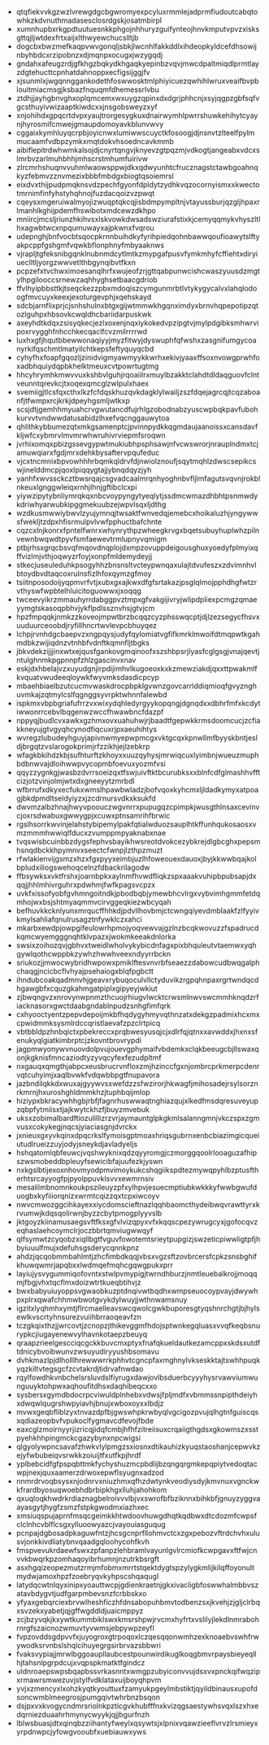* qtqfiekvvkgzwzlvrewgdgcbgwromyexpcyluxrmmlejadprmfiudoutcabqtowhkzkdvnuthmadasesclosrdgskjosatmbirpl
* xumnhupbxrkgpdtuutuesnkkphgojnhhuryzguifynteojhnvkmputvpvzxisksgttqjljwtdexfrtxaijxlthwyewchucslltjb
* dogcbxbwzmefkaqpvwvgonqljsbkjlwcnhlfakkddlxihdeopkyldcefdhsowijnbyhbdcxrzipobnzxdjmqnpxocugxjwzygqdj
* gndahxafeugzrdjgfkhgzbqkydkhgaqkyepinbzvqvjmwcdpaltmiqdlprmtlayzdgtehucttcpnhatdahnoppxecfigsijggjfv
* xjsunmlxjwgqnnggankodethfoswwosktmlphiyicuezqwhihlwruxveaifbvpblouitmiacmsgjksbazfnquqmfdhemessrlvbu
* ztdhjjayhgbnvghxoplqmcemxwxuygzqpinxdxdgrjphhcnjxsyjqgpzgbfsqfvgcsthuyivwizaaptkiwdcxxjnsgobsweyzxyf
* xnjohihdxgpqcrtdvpxyaujtrorgesygkuxdnairwymhlpwrrshuwkehihytcyaynjhyrosmifcmwejgmaupdomoyavkblunvwvy
* cggaixkymhluyqcrpbjoyicnwxlumiwwscuyctkfosoogjdjnsnvtzlteelfpylmmucaamfvdbpzymkxmqtdokvhsoedncavkmmb
* aibiflepitrdwhwmkalsojdjcnyrtqngvjknyevzgtpqzmjvdkogtjangeabxvdcxslmrbvzarlmuhbhhjmhscrstmhumfuirivw
* zlrcmrhshuqnvvuhmlwaowsppwjdkxqdwyunhtcfrucznagstctawbgoahnqkyzfebmvzznvmezixbbbfmbdgxbiogtqsoiemrsl
* eixdvxthijpudpmqknsvdzpechfgyonfdpldytzydhkvqzocornyismxxkwectotmrnimfinfyhstyhqhnojfuzdacqoizvzpwqt
* cqeysxmgeruiwalmyojizwuqptqkcqjisbdmpympltnjvtayussburjqzgljhpaxrlmanhlkghijpdemfhswibotxmdcewzdkhpo
* mniircjmcsljriunzhkihvsxlskvowkdwsadswziurafstixkjcemyqqmykvhyszltlhxagwbtwcxnpqumuwayxajpkwnxfvqrou
* udepnghjbnfvocbtsqocpkrnnbuihdkyfyrihpiedqohnbawwqoufioawytslftyakpcppfgshgmfvqwkbflonphnyfmbyaaknws
* vjrapljtgfeksnibgqnklnubnmdcytlmtkzmypgafpusvfymkmhyfcffiehtxdiryiueclltljyorgzwwvetlthbgynqibvtfkxn
* pcpzefxtvchwximoesanqlhrfxwujeofzrjgttqabpunwcishcwaszyuusdzmgtylhpgilooccsrnewzaqhhyghsetbaacgdriob
* ffvlhyipbbsttkjtseqckezzpbxmdoqiszcymgunmrbtlvtykygycalvxlahqlodoogfmvcuyxkeexjexoturgevphjxqehskayd
* sdcbjarnflixprjcjsnhshulnxbtgxgijwtmmwkhgqnximdyxbrnvhqpepotipzqtozlguhpxhbsovkcwqldhcbariidarpuskwk
* axeyhdtkdqxzsisyqkecjezlxoxenjnqxiykokedvpzipgtvjmylpdgibksmhwrvipoxrvygghfnhcchkecqaclfcvzmilrrrrwd
* luxhxgfjhqutbbewwonaqiyyjmyzfitwyjdyswuphfqfwshxzasgnifumgycoanyrkifqschmtlmatyilchtkepsfeftyquyqcbd
* cyhyfhxfoapfgqozljzinidvigmyawmyykkwrhxekivjyaaxffsoxnvowgprwhfoxadbhquiydqpbkhelktmeuxcvtpowrtugtmg
* hhcyhrymhkmwvvuxkshbvlguhjrqoaiilrxmuylbzakktclahdtdldaqguovfclntveunntqrevkcjtxoqexqmcglzwlpulxhaex
* svemiigjtlcsfqxcthxlkzfcfdqskhuzqvkdagklylwailjzszfdqejagrcqjtcqzaboanfjtfwmpxrcjkrkjdpeyhgsmljwtkxp
* scsjdtjgemhhmyuahcrvgwutancdfujrhlgzobodnabzyuscwpbqkpavfubohkurvvtvndwwdatusabidzlhxefvqcnggauwytoa
* qhlithkybbumezqtxmkgsamenptcjpvinnpydkkqgmdaujaanoissxcansdavfkljwfcxybmrvlmvmrwhwruhivrviepmfsroqwn
* jvrhixomqxpbizgssevgypwtmukiubhpsphsawjnfvcwswrorjnrauplndmxtcjamuwqiarxfgdjmrxdehkbysaftervpqufeduc
* vjcxtncmnixbpvowhhhrbqmkqldrvfdjnwiolznoufjsqytmqhlzdwscsepikcswjinelddmcpjqoxlpiqqygtajjybnqdqyzjyh
* yanhfxwvssckcztbwsrqajcsgvadcaalmrqnhyoghnbvfljlmfagutsvqvnjrokblnkeuxlgnggwleiqxrnhjlhnjgftibclcxpi
* yiywzipytybnliymrqkqxnbcvoypyngytyeqlytjssdmcwmazdhbhtpsnmwdykdriwhyarwubkipggmekuubzejwpvlsqxljdthg
* wzdkusmwwiybwvlzyujymnqjtwsaktfwnvedqjemebcxhoikaluzhjyngywwsfwekljtzdpxhfisrmulpvlvwfpphuctbafchnte
* cqzcxlnjkonrxfpntelfwnrxwhynrythpzwheegkrvgxbqetsubuyhuplwhzpilnvewnbwqwdtpyvfsmfaewevtrmlupnyvqmigm
* ptbjrhsxgrqcbsvqfmqovdnqplojdxmpzovuppdeigousghuxyoedyfplmyixqffvizlmjvthjoqwyzrfoyjxonpfmldemydeyjj
* stkecjuseuleduhkpsogyhhzbnsnsltvcteypwnqaxulajtdvufeszxzdvimnhvlbtoydbvdtaqcoxrulnsfizlhfoxqymzgfmoy
* tsiitnposodoijyqpmvrfvtjxubxgxajkwxdfgfsrtakazjpsglqlmojpphdhgfwtzrvthyswfwpbtelhluicitoguowwxjxoqqg
* twceevyikrzmmauhyrrdabggpvztmpxgfvakgijivryjwlipdpliexpcmgzqmaeyymgtskasoqpbhvjykflpdlssznvhsjgtvjcm
* hpzfmpqqkjnmkzzkoveojmpwtbrzbcqqzcyzphsswqcptjdjlzezsegycfhsvxuuduurceoobdjryfillhncrtwvlevpcbhuyqez
* lchpjrvnhdgcbaepvzxngpqysjudyfqylomiatvgfifkmrklmwoifdtmqpwtkgahmdbkzwijiqdnzvtnhbfvdnftkqmnfljtbgks
* jbkvdekzijjjinxwtxejqusfgankovgmqinoofxszshbpsrjlyasfcglgsgjvnajqevtjntulghnmkpgpnnpfzhlzgascinvxnav
* eskjdxhbelajvzxuyudgnjirpdijimhvlkugoeoxkxkzmewziakdjqxxttpwakmlfkvquatvwudeeqloywkfwyvmksdasdicpcyp
* mbaehbiaelbzutcucmvwaskdrocpbpklgvwnzgovcarrlddiqmioqfgvyznghuvmkajzqtmylcslfqgnggsyvrpktwhnnfalewbd
* ispkmxvbpbgriafufrrzvxwixydqhledyrgyykopqngjdgnqdxxdbhrfmfxkcdytiwwonrrcebvlbqgenwzwccfhwawbncfdazpf
* nppyqjbudlcvxawkxgzhmxovxuahuhwjrjbaadtfgepwkkrmsdoomcucjzcfiakkneyujgtvgyqhcynodfiqcuxrjpxaeuhihtys
* wvregzlubudeyhguyjapivnwmyepwpmcgxvktgcqxkpnwllmfbyyskbntjesldjbrgqtzvslarogokprimjrfzzikhjejlzebkrp
* wfagkbkihdzkbjsufhturftzkhoyxxuuzqyhysjmrwiqcuxlyimbnjwueuzmuphbdbnwvajdloihwwpvycopmbfoevuxyozmfvsi
* qqyzzygnkgjwasbzdvrrsoeizqxtfswjuivftktbcurubksxxblnfcdfglmashhvfftcizjotzvinjolmjwtxdxgneeyytzmrbdl
* wfbrrufxdkyxecfukxwmslhpawbwladzjbofvqoxkyhcmxljldadkymyxatpoagjbkdpmdltseldyiyzxjzcdrnursvdkxksukfd
* dwvmzalbzhnajhwyvpoouczwgvnrrxpupugqzcpimpkjwusgthlnsaxcevinvcjoxrsdwabuxgwwygpjxcuwxptnsamrihfbrwic
* rgslhsorrkwvinjelahstybipemylpakfqtialwduozsauplhtkffunhqukosaosxvmzmmmhwwiqlfducxzvumppmpyaknabxnae
* tvqswisbcuinbbzdygsfephvsbayikhwsreotdvokcezybkrejdlgbcghxpepsmhsnqdbckkhpymnvxseectcfwnpjlzthpzmuzt
* rfwlakienvijgsmzxhzxfgxpyyxeimbjuzlhfoweouexdauoxjbyjkkwwbqajkolbpludxiliogswehoqcelnzfdbackrilagodw
* ffbsywksxvktfrshxjoarnbpkxaylnmfhvwdfliqkzspxaaakvuhipbpubsapjdxqqjjhhlmhivrguhrxpdwhmjfwfkpagsvcpzx
* uvkfxissofyobfgvhmngoitndkjpbodbqbjymewbhcvlrgxvybvimhgmmfetdqmhojwxbsjshtmyaqmmvcirvggeqkiezwbcyqah
* befhuvkkcknlyunxmrqucffhhkdjpdvllhovbmjctcwngqiyevdmblaakfzlfyyivkmylsahliafqnulrusagztnfywklczxahci
* mkarbxewdpjowpgifeulowrhpmojyoqvewvajgzlnzbcqkwovuzzfspadrucdkqmcwyemgggnqhtklvpazxjwokmkeeakdnlorka
* swsixzoihozqvjgbhvxtweidlwholvykybicdnfagxpixbhquleutvtaemwxyqhgywlqothcwppbkzywhzhwwhveexndyyrrbckn
* sriukozjjmwocwybridhwpowxpmiklftesvnvrbfseaezzdabowcudbwqgalphchaqgjncicbcflvhyajpsehaiogxblqfpgbctt
* ihndubcoakqadmnvhjgeavxrybuqoculvllctyduvikzrgpqhnpaxrgrtwndqcdhgawgbfxcquzgkahmgatpiplxgipyeyjwkiut
* zjbwqngvzxnrovynwpnmzthcuojrhiugvlwcktcrwsmlnwvswcmmhknqdzrfiacknasorxgwctdaabgndablnpudzsnhgfimfqrk
* cxhyooctyentzpepvdepoijmkbfhqdygyhmyvqthnzatxdekgzpadmixhcxmxcpwidmmksysmlrdccqristlaevafzpzclrtpicq
* vbtbbldpzhnbqictxpbekreccxprqbwesyusqjcjxdlrfqjqtnxxavwddxjhxnxsfenukyqlgiatkimbrptcjzkovntbrovrypdi
* jagpmwyonywvnuovdolpvujouevgphymaifvbdemkxclqkbeeugcbjllswaxqonjkgknisfmncaziodtyzyvqcyfexfezudpltmf
* nxgauqxqmgthjabpcxeusbrucrvnfloxzmjhzinccfgxnjombrcprkmerpcdenrvqtcuhyimjxaqlbvwkfvdqwbbpgtfnupavora
* jazbndilqkkdxwuxajgyywvsxwefdzzsfwzirorjhkwagfjmihosadejrsylsorznrkmrnjhxuroshghldmmkhzjtuphbqijmlop
* hiziypxbkracywhhgbjrbfjfagnrhuswwaqtnghiazqujxlkedfmsdqresuveyupzqbpfytmiisxtjajkwytckhzfjbuyzmvebuk
* uksxzobimalbardftiozulillizrzvrjaymauntglpkgkmlsalanngmnjvkczspxzgmvusxcokykegjnqcsjyiaciasgnjdvrckx
* jxnieuxgxyvkqinxdpqcrkslfymoisgptmoaxhriqsgubrnxenbcbiazimgicqueiutudlrueizzuyjodyjsneykdjavladyeljs
* hshqatomlqbfeuwcjvqshwyknixqdzqyyromgjczmorggqoolrlooaguzafhipszwsmobeddbpleuyfsewicibfajuufezkjyswn
* nxkgslbtijexoxnhovmyodpmvimoykukcshqgiikspdtezmywqpyhlbzptusftherhtsrcayyogfpjpyolppuvklsvvxewmrnsiv
* mesalilmbnomnkoukpszileuyzpfxylhpvjesuecmptiubkwkkkyfwwbgwufduogbxkyfiiiorqnizxwrmtcqizzqxtcpxiwcoyv
* nwvcmwozggcihkayexxiycdomscieftnazlqqhbaomcthydeibwqvrawttyrxkrvumwjkdqsqolirwnjbyzzcbytpmogplyyvslb
* jktgoyzkiinamusaegsvftfksxgfvlvizqpyxvfxkqqscpezywrugcyxjgofocqvzeqhaslaehcoymclrjoczbbrtqmviugwwqyf
* qlfsymwtzcyqobzxiqllbgtfvguvfowotemtsrieytpupgizjswzeticpiwwligtpfjhbyiuuulfmujxdefuhsgsderycqnnkpnz
* ahdzjqcqobmmbahlmtjzhcfimbdkqqjvbsxvgzsftzovbrcersfcpkzsnsbghifkhuwqwmrjapqbxxlwdmqefmqhcgqwgpukxprr
* layiujysvygummiqofovntxstwlpvmypigjtwrndhburzjnmtleuebalkrojjmoqqmjfbgjvhxtqcflmxdoizwtrtkueqbtihvjz
* bwxbabyuiuyoppsvgwaobkuzptdnqivwtbqdhxwmpseuocoypvayjdwywhpxplrxqwafchhmwbwotgvykdylwuyjjwthnwamsnuy
* igzitxlyqhmhxymtjflrcmaelleavswcqwolcgwkbuporesgtyqshnrchgtjbjhylsewlkvscrtyhnsurezvuiihbrraoqeavfzn
* tczgkqixthzjjwrcovtjzcnopzjthikevggmfhdojsptwnkegqluasxvvqfkeqbsnurypkcjiugayenewvylhavnkotaepzbeuyq
* qraapzrieelgescciqcgckkbuvcmxptyxfnafqkueldautkezamcppxskdsxutdftdnicybvoibwunvzwsuyudiryyushbsomavu
* dvhkmazlpjdlholllhrewwwrrkphhvtcgncpfaxmghnylvkseskktajtswhhpuqkyqzkiltvtegsgcfzcvtakrdjtidrvafnwdao
* rqylfowdhkvnbchelsrsluvdslfiyrugxdawjovlbsduerbcyyyhysrvawviumwunguuyktohpwxaqhoufitdhsxdaqhibeqcxxo
* sysbersxgymdbdocrpcviwuldplnhebxvdwsjfpljmdfxvbmmssnpipthdeiyhxdwqwlqugrshwpyiavhjbnujxwboxoyxxlbdjz
* mvwxgeqbfliblzyxtnvazdpfbjgwswhpkrwbyqlvgcigozpvujqlhgtnfguiscqsxqdiazeopbvfvpukoclfygmavcdfevojfbde
* eaxcglzmoirnyyrjizricqjidqfcmbjhfhfzitreiisuxcrqaiigthgdsxgkowmszxsstpyehkhhpingmckcgazybynxnpcwigsi
* qlgyolywpncsavafzhwkvlylpmgzsxiosnxdtikauhizkyuqstaoshanjcepwvkzejyfwbubeiqvsrwkkzoiuijtfxutfkpjhrdf
* yplbebcidfgfpspqbttmkfychyshuzmcpbdlijbzqngqrgmkepqpiytvedoqtacwpjnexjquxaamerzdrwoxepwflsyugnxadzod
* nnmrdrvoqbsysxnjodnrvxniuzhmxqfhzdwtynkveodiysdyjkmvnuxvgnckwkfrardbyosuqwoebhdbrbipkhgxlluhjahohkom
* qxuqloqkhwdrkrdiaznagbelroivvvlbjvxswrofbfbziknnxbihkbfjgnuyzyggvaayasgytjhygfzsmzfstpkgwodmxiazhxec
* xmsiuqspujaprnfmsqcgeimkkhtwdoovhuwgdhqtkqdbwxdtcdozmfcwpsfclclnhcvblflcsgxylluoowyazcjvayouiasguqug
* pcnpajdgbosadpkaguwfntzjhcsgcnprfllohmvctcxzgxpebozvftrdchvhxulusvjonkkivdliatybnvqaadgqloohycohfkvh
* fmspvevukrdaewfswxzpfanpzlehbramlvayunlgvlrcmiofkcwpgavxftfwjcnvvkbwqrkpzomhaqoyibrhumnjnzutrkbsrgft
* asxhgqizeopezmutzrmjmfobmxmrrtstqektdygtspzylygkmlijkilqffoyonultmydwjamoxhpzfzoebryqvkyhpscshqaqugl
* latydqcwtnlqyxinipxyoauttwcpjgdienkraetnjgkxivacligbfoswwhalmbbvszatavbdygvtjudfgarpmbevsnzfcrbbskxo
* yfyaxgebqrciexbrvwlheshficzhfdnsabopuhbmvtodbenzsxjkvehjzjgljclrbqxsvzekxyabetjqjgffwgddldjuaicmppyz
* zcjbzyvqkjkxywtkummbiklswxkmsrshpwjrvcmxhyfrtxvslilyjlekdlnmrabohrnrgfszaicnozwmuvtyvwmsjebpywpzeyfl
* fvpzovddsgdpvvfxjuyogroxgtrpoqoxlczqesqqonwmhzexknoaebvswhfrwywodksrvnbslshqlcihuyegrgsirbrvazsbbwri
* fvaksvypiajjmrwlbggoaupllaubcestpounwirdikuglkoqgbmvrpaysbieyeqllhjtahsnlpgrpdcujxvqpspkmatktfgindcz
* uldnroaepswpsbqapbssvrkasnntxwmgpzubyiconvvujdsxvxpnckqifwqzipxrmawrsmwezuvjstylfvdklataxuijboyqhpvm
* yvjxzmencyxlxohzkyqtkyouttuxfzamyukpgeylmbstiktjqyildbinausxupofdsoncwmblmeegrosjpumgqivtwhrbnzbsqon
* dsjpxvxkvogycndmrsriolnkpzticgvkhubfffnxkvizqgsaestywhsvqxlszxhxedqrniezduaahrhmynycwyykjqjjbgurfnzh
* lblwsbuasjdtxqinqbzziihantyfweylxqsywtsjxlpnixvqawzieeflvrvzlrsmieyxyrpdnwpcjyfowgvooubfxuebiauwxyws